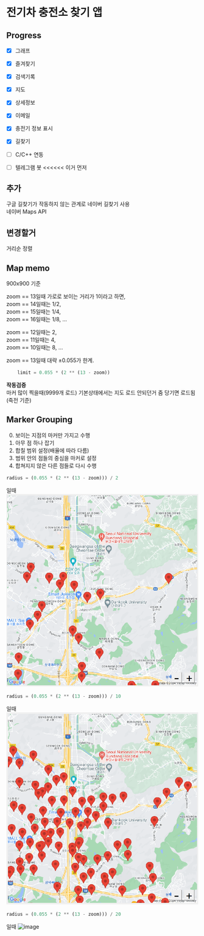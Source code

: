 # 전기차 충전소 찾기 앱

## Progress
- [x] 그래프
- [x] 즐겨찾기
- [x] 검색기록
- [x] 지도
- [x] 상세정보
- [x] 이메일
- [x] 충전기 정보 표시
- [x] 길찾기
- [ ] C/C++ 연동
- [ ] 텔레그램 봇       <<<<<< 이거 먼저



## 추가
구글 길찾기가 작동하지 않는 관계로 네이버 길찾기 사용  
네이버 Maps API  

## 변경할거
거리순 정렬  


## Map memo
900x900 기준  

zoom == 13일때 가로로 보이는 거리가 1이라고 하면,  
zoom == 14일때는 1/2,  
zoom == 15일때는 1/4,  
zoom == 16일때는 1/8, ...

zoom == 12일때는 2,  
zoom == 11일때는 4,  
zoom == 10일때는 8, ...

zoom == 13일때 대략 ±0.055가 한계.

```py
    limit = 0.055 * (2 ** (13 - zoom))
```

**작동검증**  
마커 많이 찍을때(9999개 로드) 기본상태에서는 지도 로드 안되던거 줌 당기면 로드됨(죽전 기준)  



## Marker Grouping
0. 보이는 지점의 마커만 가지고 수행
1. 아무 점 하나 잡기
2. 합칠 범위 설정(배율에 따라 다름)
3. 범위 안의 점들의 중심을 마커로 설정
4. 합쳐지지 않은 다른 점들로 다시 수행

```py
radius = (0.055 * (2 ** (13 - zoom))) / 2
```
일때  
![image](img/r_2.png)

```py
radius = (0.055 * (2 ** (13 - zoom))) / 10
```
일때  
![image](img/r_10.png)

```py
radius = (0.055 * (2 ** (13 - zoom))) / 20
```
일때
![image](img/r_20.png)

